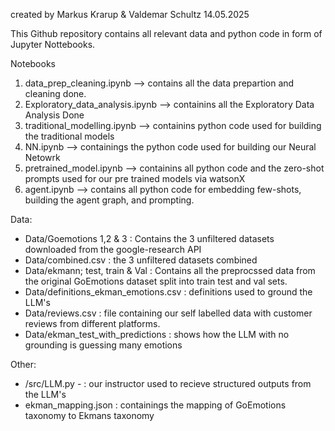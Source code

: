 created by Markus Krarup & Valdemar Schultz 14.05.2025

This Github repository contains all relevant data and python code in form of Jupyter Nottebooks.

Notebooks
 1. data_prep_cleaning.ipynb 		       --> contains  all the data prepartion and cleaning done. 
 2. Exploratory_data_analysis.ipynb		 --> containins all the Exploratory Data Analysis Done
 3. traditional_modelling.ipynb        --> containins python code used for building the traditional models
 4. NN.ipynb	                         --> containings the python code used for building our Neural Netowrk
 5. pretrained_model.ipynb		         --> containins all python code and the zero-shot prompts used for our pre trained models via watsonX
 6. agent.ipynb                        --> contains all python code for embedding few-shots, building the agent graph, and prompting. 

Data:
 * Data/Goemotions 1,2 & 3				      : Contains the 3 unfiltered datasets downloaded from the google-research API
 * Data/combined.csv                    : the 3 unfiltered datasets combined
 * Data/ekmann; test, train & Val	      : Contains all the preprocssed data from the original GoEmotions dataset split into train test and val sets. 
 * Data/definitions_ekman_emotions.csv	: definitions used to ground the LLM's
 * Data/reviews.csv	 		                :  file containing our self labelled data with customer reviews from different platforms.
 * Data/ekman_test_with_predictions     : shows how the LLM with no grounding is guessing many emotions

Other:
 * /src/LLM.py -             : our instructor used to recieve structured outputs from the LLM's
 * ekman_mapping.json				: containings the mapping of GoEmotions taxonomy to Ekmans taxonomy
